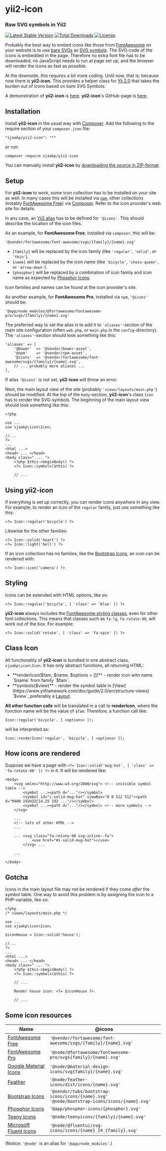 yii2-icon
=========
 
### Raw SVG symbols in Yii2 ###

[![Latest Stable Version](https://poser.pugx.org/sjaakp/yii2-icon/v/stable)](https://packagist.org/packages/sjaakp/yii2-collapse)
[![Total Downloads](https://poser.pugx.org/sjaakp/yii2-icon/downloads)](https://packagist.org/packages/sjaakp/yii2-collapse)
[![License](https://poser.pugx.org/sjaakp/yii2-icon/license)](https://packagist.org/packages/sjaakp/yii2-collapse)

Probably the best way to embed icons like those from [FontAwesome](https://fontawesome.com/)
on your 
website is to use [bare SVGs](https://fontawesome.com/docs/web/add-icons/svg-bare)
as [SVG symbols](https://fontawesome.com/docs/web/add-icons/svg-symbols).
The SVG-code of the icons is embedded in the page. Therefore no extra font file has to be downloaded,
no JavaScript needs to run at page set up,
and the browser will render the icons as fast as possible.

At the downside, this requires a bit more coding. Until now, that is; because now there is **yii2-icon**.
This provides a helper class for [Yii 2.0](https://www.yiiframework.com/) that
takes the burden out of icons based on bare SVG Symbols.

A demonstration of **yii2-icon** is
[here](http://www.sjaakpriester.nl/software/icon).
**yii2-icon**'s GitHub-page is [here](https://github.com/sjaakp/yii2-icon).

## Installation ##

Install **yii2-icon** in the usual way with [Composer](https://getcomposer.org/).
Add the following to the require section of your `composer.json` file:

`"sjaakp/yii2-icon": "*"`

or run:

`composer require sjaakp/yii2-icon`

You can manually install **yii2-icon** by [downloading the source in ZIP-format](https://github.com/sjaakp/yii2-icon/archive/master.zip).

## Setup ##

For **yii2-icon** to work, some icon collection has to be installed on your site as well.
In many cases this will be installed via [`npm`](https://www.npmjs.com/), other
collections (notably [FontAwesome Free](https://fontawesome.com/)) via
[Composer](https://getcomposer.org/). Refer to the icon provider's web site for details.

In any case, an [Yii2 alias](https://www.yiiframework.com/doc/guide/2.0/en/concept-aliases)
has to be defined for `'@icons'`. This should describe the
location of the icon files.

As an example, for **FontAwesome Free**, installed via `composer`, this will be:

`'@vendor/fortawesome/font-awesome/svgs/{family}/{name}.svg'`

 - `{family}` will be replaced by the icon family (like `'regular'`,
`'solid'`, or `'thin'`). 
 - `{name}` will be replaced by the icon name (like
`'bicycle'`, `'chess-queen'`, or `'arrow-down'`). 
 - `{phosphor}` will be replaced by a combination of icon family and icon name
as expected by [Phosphor Icons](https://phosphoricons.com/).

Icon families and names can be found at the 
icon provider's site.

As another example, for **FontAwesome Pro**, installed via `npm`, `'@icons'` 
should be:

`'@app/node_modules/@fortawesome/fontawesome-pro/svgs/{family}/{name}.svg'`

The preferred way to set the alias is to add it to `'aliases'`-section
of the main site configuration (often `web.php`, or `main.php` in the `config`-directory).
The `'aliases'`-section should look something like this:

    'aliases' => [
        '@bower'  => '@vendor/bower-asset',
        '@npm'    => '@vendor/npm-asset',
        '@icons'  => '@vendor/fortawesome/font-awesome/svgs/{family}/{name}.svg',
        // ... probably more aliases ...
    ],

If alias `'@icons'` is not set, **yii2-icon** will throw an error.

Next, the main layout view of the site (probably `'views/layouts/main.php'`) should
be modified. At the top of the `body`-section, **yii2-icon**'s
class `Icon` has to render the
SVG-symbols. The beginning of the main layout view should look something like this:

    <?php

    use ...
    use sjaakp\icon\Icon;

    //...
    ?>
    ...
    <html ...>
    <head> ... </head>
    <body class=" ... ">
        <?php $this->beginBody() ?>
        <?= Icon::symbols($this) ?>

        // ...



## Using yii2-icon ##

If everything is set up correctly, you can render icons
anywhere in any view. For example, to render an icon of the `regular` family, just
use something like this:

    <?= Icon::regular('bicycle') ?>

Likewise for the other families:

    <?= Icon::solid('heart') ?>
    <?= Icon::light('bell') ?>

If an icon collection has no families, like the [Bootstrap Icons](https://icons.getbootstrap.com/),
an icon can be rendered with:

    <?= Icon::icon('camera') ?>

## Styling ##

Icons can be extended with HTML options, like so:

    <?= Icon::regular('bicycle', [ 'class' => 'blue' ]) ?>

**yii2-icon** always includes the [FontAwesome styling classes](https://fontawesome.com/docs/web/style/styling),
even for other font collections. This means that classes
such as `fa-lg`, `fa-rotate-90`, will work out of the box. For example:

    <?= Icon::solid('rotate', [ 'class' => 'fa-spin' ]) ?>

## Class Icon ##

All functionality of **yii2-icon** is bundled in one abstract class, `sjaakp\icon\Icon`.
It has only abstract functions, all returning HTML:

 - **renderIcon($fam, $name, $options = [])** - render icon witn name `Sname`
from family `$fam`.
 - **symbols($view)** - render the symbol table in 
[View](https://www.yiiframework.com/doc/guide/2.0/en/structure-views) `$view`,
preferably a [Layout](https://www.yiiframework.com/doc/guide/2.0/en/structure-views#layouts).

**All other function calls** will be translated in a call to **renderIcon**,
where the function name will be the value of `$fam`. Therefore, a function
call like:

    Icon::regular('bicycle', [ <options> ]);

will be interpreted as:

    Icon::renderIcon('regular', 'bicycle', [ <options> ]);

## How icons are rendered ##

Suppose we have a page with `<?= Icon::solid('mug-hot', [ 'class' => 'fa-rotate-90' ]) ?>`
in it. It will be rendered like:

    <body>
        <svg xmlns="http://www.w3.org/2000/svg"> <!-- invisible symbol table -->
            <symbol ...><path d="..."/></symbol>
            <symbol id="i-solid-mug-hot" viewBox="0 0 512 512"><path d="M400 192H32C14.25 192 ..."/></symbol>
            <symbol ...><path d="..."/></symbol> <!-- more symbols -->
        </svg>

        ...
        <!-- lots of other HTML -->
        ...
    
        ... <svg class="fa-rotate-90 svg-inline--fa">
                <use href="#i-solid-mug-hot"></use>
            </svg> ...

        ...
    
    </body>

## Gotcha ##

Icons in the main layout file may not be rendered if they come *after* the 
symbol table. One way to avoid this problem is by assigning the icon to a PHP-variable,
like so:

    <?php
    /* views/layouts/main.php */

    use ...
    use sjaakp\icon\Icon;

    $iconHouse = Icon::solid('house');

    //...
    ?>
    ...
    <html ...>
    <head> ... </head>
    <body class=" ... ">
        <?php $this->beginBody() ?>
        <?= Icon::symbols($this) ?>

        // ...

        Render house icon: <?= $iconHouse ?>.

        // ...

## Some icon resources ##

| Name                                                    | @icons                                                                                            |
|---------------------------------------------------------|---------------------------------------------------------------------------------------------------|
| [FontAwesome Free](https://fontawesome.com/)            | `'@vendor/fortawesome/font-awesome/svgs/{family}/{name}.svg'`                                     |
| [FontAwesome Pro](https://fontawesome.com/)             | `'@node/@fortawesome/fontawesome-pro/svgs{family}/{name}.svg'`                                    |
| [Google Material Icons](https://fonts.google.com/icons) | `'@node/@material-design-icons/svg{family}/{name}.svg'`                                           |
| [Feather](https://feathericons.com/)                    | `'@node/feather-icons/dist/icons/{name}.svg'`                                                     |
| [Bootstrap Icons](https://icons.getbootstrap.com/)      | `'@vendor/twbs/bootstrap-icons/icons/{name}.svg'`<br/> `'@node/bootstrap-icons/icons/{name}.svg'` |
| [Phosphor Icons](https://phosphoricons.com/)            | `'@app/phosphor-icons/{phosphor}.svg'`                                                            |
| [Teeny Icons](https://teenyicons.com/)                  | `'@node/teenyicons/{family}/{name}.svg'`                                                          |
| [Microsoft Fluent Icons](https://fluenticons.co/)       | `'@node/@fluentui/svg-icons/icons/{name}_24_{family}.svg'`                                        |  

(Notice: `'@node'` is an alias for `'@app/node_modules'`.)